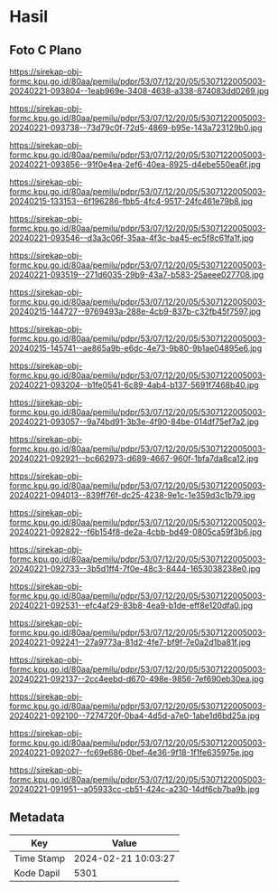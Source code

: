 # Hasil

## Foto C Plano

https://sirekap-obj-formc.kpu.go.id/80aa/pemilu/pdpr/53/07/12/20/05/5307122005003-20240221-093804--1eab969e-3408-4638-a338-874083dd0269.jpg

https://sirekap-obj-formc.kpu.go.id/80aa/pemilu/pdpr/53/07/12/20/05/5307122005003-20240221-093738--73d79c0f-72d5-4869-b95e-143a723129b0.jpg

https://sirekap-obj-formc.kpu.go.id/80aa/pemilu/pdpr/53/07/12/20/05/5307122005003-20240221-093856--91f0e4ea-2ef6-40ea-8925-d4ebe550ea6f.jpg

https://sirekap-obj-formc.kpu.go.id/80aa/pemilu/pdpr/53/07/12/20/05/5307122005003-20240215-133153--6f196286-fbb5-4fc4-9517-24fc461e79b8.jpg

https://sirekap-obj-formc.kpu.go.id/80aa/pemilu/pdpr/53/07/12/20/05/5307122005003-20240221-093546--d3a3c06f-35aa-4f3c-ba45-ec5f8c61fa1f.jpg

https://sirekap-obj-formc.kpu.go.id/80aa/pemilu/pdpr/53/07/12/20/05/5307122005003-20240221-093519--271d6035-29b9-43a7-b583-25aeee027708.jpg

https://sirekap-obj-formc.kpu.go.id/80aa/pemilu/pdpr/53/07/12/20/05/5307122005003-20240215-144727--9769493a-288e-4cb9-837b-c32fb45f7597.jpg

https://sirekap-obj-formc.kpu.go.id/80aa/pemilu/pdpr/53/07/12/20/05/5307122005003-20240215-145741--ae865a9b-e6dc-4e73-9b80-9b1ae04895e6.jpg

https://sirekap-obj-formc.kpu.go.id/80aa/pemilu/pdpr/53/07/12/20/05/5307122005003-20240221-093204--b1fe0541-6c89-4ab4-b137-5691f7468b40.jpg

https://sirekap-obj-formc.kpu.go.id/80aa/pemilu/pdpr/53/07/12/20/05/5307122005003-20240221-093057--9a74bd91-3b3e-4f90-84be-014df75ef7a2.jpg

https://sirekap-obj-formc.kpu.go.id/80aa/pemilu/pdpr/53/07/12/20/05/5307122005003-20240221-092921--bc662973-d689-4667-960f-1bfa7da8ca12.jpg

https://sirekap-obj-formc.kpu.go.id/80aa/pemilu/pdpr/53/07/12/20/05/5307122005003-20240221-094013--839ff76f-dc25-4238-9e1c-1e359d3c1b79.jpg

https://sirekap-obj-formc.kpu.go.id/80aa/pemilu/pdpr/53/07/12/20/05/5307122005003-20240221-092822--f6b154f8-de2a-4cbb-bd49-0805ca59f3b6.jpg

https://sirekap-obj-formc.kpu.go.id/80aa/pemilu/pdpr/53/07/12/20/05/5307122005003-20240221-092733--3b5d1ff4-7f0e-48c3-8444-1653038238e0.jpg

https://sirekap-obj-formc.kpu.go.id/80aa/pemilu/pdpr/53/07/12/20/05/5307122005003-20240221-092531--efc4af29-83b8-4ea9-b1de-eff8e120dfa0.jpg

https://sirekap-obj-formc.kpu.go.id/80aa/pemilu/pdpr/53/07/12/20/05/5307122005003-20240221-092241--27a9773a-81d2-4fe7-bf9f-7e0a2d1ba81f.jpg

https://sirekap-obj-formc.kpu.go.id/80aa/pemilu/pdpr/53/07/12/20/05/5307122005003-20240221-092137--2cc4eebd-d670-498e-9856-7ef690eb30ea.jpg

https://sirekap-obj-formc.kpu.go.id/80aa/pemilu/pdpr/53/07/12/20/05/5307122005003-20240221-092100--7274720f-0ba4-4d5d-a7e0-1abe1d6bd25a.jpg

https://sirekap-obj-formc.kpu.go.id/80aa/pemilu/pdpr/53/07/12/20/05/5307122005003-20240221-092027--fc69e686-0bef-4e36-9f18-1f1fe635975e.jpg

https://sirekap-obj-formc.kpu.go.id/80aa/pemilu/pdpr/53/07/12/20/05/5307122005003-20240221-091951--a05933cc-cb51-424c-a230-14df6cb7ba9b.jpg


## Metadata

| Key        | Value               |
| ---------- | ------------------- |
| Time Stamp | 2024-02-21 10:03:27 |
| Kode Dapil | 5301                |




